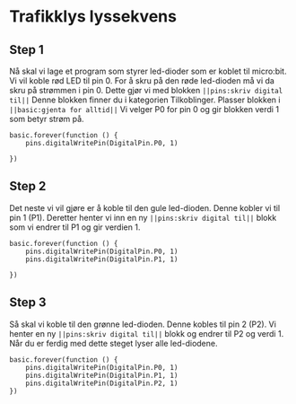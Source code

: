 # Trafikklys lyssekvens

## Step 1

Nå skal vi lage et program som styrer led-dioder som er koblet til micro:bit. Vi vil koble rød LED til pin 0. For å skru på den røde led-dioden må vi da skru på strømmen i pin 0. Dette gjør vi med blokken ``||pins:skriv digital til||`` Denne blokken finner du i kategorien Tilkoblinger. Plasser blokken i ``||basic:gjenta for alltid||`` Vi velger P0 for pin 0 og gir blokken verdi 1 som betyr strøm på. 

```blocks
basic.forever(function () {
    pins.digitalWritePin(DigitalPin.P0, 1)
	
})
```

## Step 2
Det neste vi vil gjøre er å koble til den gule led-dioden. Denne kobler vi til pin 1 (P1). Deretter henter vi inn en ny ``||pins:skriv digital til||`` blokk som vi endrer til P1 og gir verdien 1.

```blocks
basic.forever(function () {
    pins.digitalWritePin(DigitalPin.P0, 1)
    pins.digitalWritePin(DigitalPin.P1, 1)
	
})
```
## Step 3
Så skal vi koble til den grønne led-dioden. Denne kobles til pin 2 (P2). Vi henter en ny ``||pins:skriv digital til||`` blokk og endrer til P2 og verdi 1.
Når du er ferdig med dette steget lyser alle led-diodene.

```blocks
basic.forever(function () {
    pins.digitalWritePin(DigitalPin.P0, 1)
    pins.digitalWritePin(DigitalPin.P1, 1)
    pins.digitalWritePin(DigitalPin.P2, 1)	
})

```

